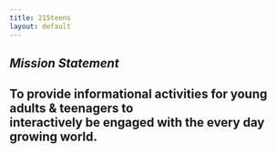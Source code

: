 ```yaml
---
title: 215teens
layout: default
---
```


<h2 id="mission"> <em>Mission Statement</em></h2>
<h2>
<p>To provide informational activities for young adults & teenagers to
<br>interactively be engaged with the every day growing world.
</p>
</h2>
